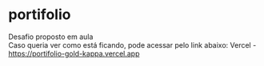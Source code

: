 # portifolio
Desafio proposto em aula <br>
Caso queria ver como está ficando, pode acessar pelo link abaixo:
Vercel - https://portifolio-gold-kappa.vercel.app
